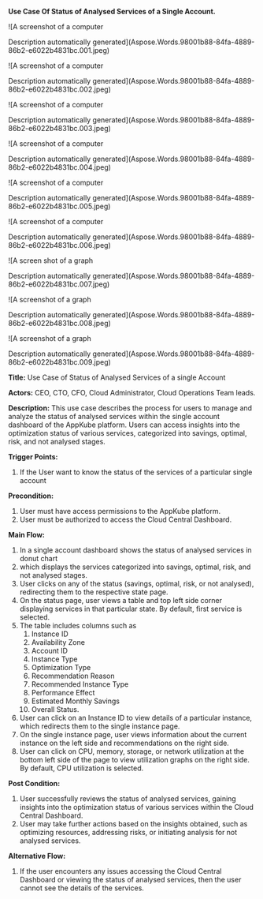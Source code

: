 ﻿**Use Case Of Status of Analysed Services of a Single Account.**

![A screenshot of a computer

Description automatically generated](Aspose.Words.98001b88-84fa-4889-86b2-e6022b4831bc.001.jpeg)

![A screenshot of a computer

Description automatically generated](Aspose.Words.98001b88-84fa-4889-86b2-e6022b4831bc.002.jpeg)

![A screenshot of a computer

Description automatically generated](Aspose.Words.98001b88-84fa-4889-86b2-e6022b4831bc.003.jpeg)

![A screenshot of a computer

Description automatically generated](Aspose.Words.98001b88-84fa-4889-86b2-e6022b4831bc.004.jpeg)

![A screenshot of a computer

Description automatically generated](Aspose.Words.98001b88-84fa-4889-86b2-e6022b4831bc.005.jpeg)

![A screenshot of a computer

Description automatically generated](Aspose.Words.98001b88-84fa-4889-86b2-e6022b4831bc.006.jpeg)

![A screen shot of a graph

Description automatically generated](Aspose.Words.98001b88-84fa-4889-86b2-e6022b4831bc.007.jpeg)

![A screenshot of a graph

Description automatically generated](Aspose.Words.98001b88-84fa-4889-86b2-e6022b4831bc.008.jpeg)

![A screenshot of a graph

Description automatically generated](Aspose.Words.98001b88-84fa-4889-86b2-e6022b4831bc.009.jpeg)

**Title:** Use Case of Status of Analysed Services of a single Account

**Actors:**  CEO, CTO, CFO, Cloud Administrator, Cloud Operations Team leads.

**Description:** This use case describes the process for users to manage and analyze the status of analysed services within the single account dashboard of the AppKube platform. Users can access insights into the optimization status of various services, categorized into savings, optimal, risk, and not analysed stages.

**Trigger Points:**

1. If the User want to know the status of the services of a particular single account

**Precondition:**

1. User must have access permissions to the AppKube platform.
1. User must be authorized to access the Cloud Central Dashboard.

**Main Flow:**

1. In a single account dashboard shows the status of analysed services in donut chart
1. which displays the services categorized into savings, optimal, risk, and not analysed stages.
1. User clicks on any of the status (savings, optimal, risk, or not analysed), redirecting them to the respective state page.
1. On the status page, user views a table and top left side corner displaying services in that particular state. By default, first service is selected.
1. The table includes columns such as 
   1. Instance ID
   1. Availability Zone
   1. Account ID
   1. Instance Type
   1. Optimization Type
   1. Recommendation Reason
   1. Recommended Instance Type
   1. Performance Effect
   1. Estimated Monthly Savings
   1. Overall Status.
1. User can click on an Instance ID to view details of a particular instance, which redirects them to the single instance page.
1. On the single instance page, user views information about the current instance on the left side and recommendations on the right side.
1. User can click on CPU, memory, storage, or network utilization at the bottom left side of the page to view utilization graphs on the right side. By default, CPU utilization is selected.

**Post Condition:**

1. User successfully reviews the status of analysed services, gaining insights into the optimization status of various services within the Cloud Central Dashboard.
1. User may take further actions based on the insights obtained, such as optimizing resources, addressing risks, or initiating analysis for not analysed services.

**Alternative Flow:**

1. If the user encounters any issues accessing the Cloud Central Dashboard or viewing the status of analysed services, then the user cannot see the details of the services.

